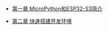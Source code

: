<!-- docs/_sidebar.md -->

- [第一章 MicroPython和ESP32-S3简介](DShanMCU-Mio/Micropython/chapter1.md)

- [第二章 快速搭建开发环境](DShanMCU-Mio/Micropython/chapter2.md)
